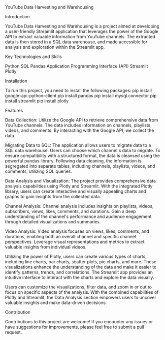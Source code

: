 YouTube Data Harvesting and Warehousing

Introduction

YouTube Data Harvesting and Warehousing is a project aimed at developing a user-friendly Streamlit application that leverages the power of the Google API to extract valuable information from YouTube channels. The extracted data is then stored in a SQL data warehouse, and made accessible for analysis and exploration within the Streamlit app.

Key Technologies and Skills

Python
SQL
Pandas
Application Programming Interface (API)
Streamlit
Plotly

Installation

To run this project, you need to install the following packages:
pip install google-api-python-client
pip install pandas
pip install mysql.connector
pip install streamlit
pip install plotly

Features

Data Collection: Utilize the Google API to retrieve comprehensive data from YouTube channels. The data includes information on channels, playlists, videos, and comments. By interacting with the Google API, we collect the data.

Migrating Data to SQL: The application allows users to migrate data to a SQL data warehouse. Users can choose which channel's data to migrate. To ensure compatibility with a structured format, the data is cleansed using the powerful pandas library. Following data cleaning, the information is segregated into separate tables, including channels, playlists, videos, and comments, utilizing SQL queries.

Data Analysis and Visualization: The project provides comprehensive data analysis capabilities using Plotly and Streamlit. With the integrated Plotly library, users can create interactive and visually appealing charts and graphs to gain insights from the collected data.

Channel Analysis: Channel analysis includes insights on playlists, videos, subscribers, views, likes, comments, and durations. Gain a deep understanding of the channel's performance and audience engagement through detailed visualizations and summaries.

Video Analysis: Video analysis focuses on views, likes, comments, and durations, enabling both an overall channel and specific channel perspectives. Leverage visual representations and metrics to extract valuable insights from individual videos.

Utilizing the power of Plotly, users can create various types of charts, including line charts, bar charts, scatter plots, pie charts, and more. These visualizations enhance the understanding of the data and make it easier to identify patterns, trends, and correlations. The Streamlit app provides an intuitive interface to interact with the charts and explore the data visually.

Users can customize the visualizations, filter data, and zoom in or out to focus on specific aspects of the analysis. With the combined capabilities of Plotly and Streamlit, the Data Analysis section empowers users to uncover valuable insights and make data-driven decisions.

Contribution

Contributions to this project are welcome! If you encounter any issues or have suggestions for improvements, please feel free to submit a pull request.

